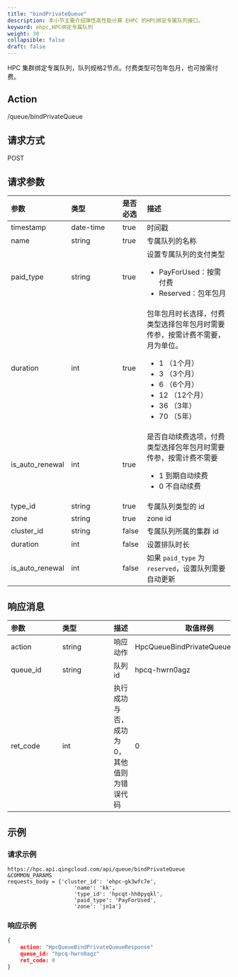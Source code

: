 ```yaml
---
title: "bindPrivateQueue"
description: 本小节主要介绍弹性高性能计算 EHPC 的HPC绑定专属队列接口。 
keyword: ehpc,HPC绑定专属队列
weight: 30
collapsible: false
draft: false
---
```


HPC 集群绑定专属队列，队列规格2节点。付费类型可包年包月，也可按需付费。

## Action

/queue/bindPrivateQueue

## 请求方式

POST

## 请求参数

| <span style="display:inline-block;width:100px">参数</span> | <span style="display:inline-block;width:100px">类型</span> | 是否必选 | 描述                                                         |
| :--------------------------------------------------------- | :--------------------------------------------------------- | :------- | :----------------------------------------------------------- |
| timestamp                                                  | date-time                                                  | true     | 时间戳                                                       |
| name                                                       | string                                                     | true     | 专属队列的名称                                               |
| paid_type                                                  | string                                                     | true     | 设置专属队列的支付类型<ul><li>PayForUsed：按需付费</li><li>Reserved：包年包月</li></ul> |
| duration                                                   | int                                                        | true     | 包年包月时长选择，付费类型选择包年包月时需要传参，按需计费不需要，月为单位。<ul><li>1  （1个月）</li><li>3  （3个月）</li><li>6  （6个月）</li><li>12 （12个月）</li><li>36 （3年）</li><li>70 （5年）</li></ul> |
| is_auto_renewal                                            | int                                                        | true     | 是否自动续费选项，付费类型选择包年包月时需要传参，按需计费不需要<ul><li>1 到期自动续费</li><li>0 不自动续费</li></ul> |
| type_id                                                    | string                                                     | true     | 专属队列类型的 id                                            |
| zone                                                       | string                                                     | true     | zone id                                                      |
| cluster_id                                                 | string                                                     | false    | 专属队列所属的集群 id                                        |
| duration                                                   | int                                                        | false    | 设置排队时长                                                 |
| is_auto_renewal                                            | int                                                        | false    | 如果 `paid_type` 为 `reserved`，设置队列需要自动更新         |

## 响应消息

| <span style="display:inline-block;width:100px">参数</span> | <span style="display:inline-block;width:100px">类型</span> | 描述                                      | 取值样例                         |
| :--------------------------------------------------------- | :--------------------------------------------------------- | ----------------------------------------- | -------------------------------- |
| action                                                     | string                                                     | 响应动作                                  | HpcQueueBindPrivateQueueResponse |
| queue_id                                                   | string                                                     | 队列 id                                   | hpcq-hwrn0agz                    |
| ret_code                                                   | int                                                        | 执行成功与否，成功为0，其他值则为错误代码 | 0                                |

## 示例

### 请求示例

```url
https://hpc.api.qingcloud.com/api/queue/bindPrivateQueue
&COMMON_PARAMS
requests_body = {'cluster_id': 'ehpc-gk3wfc7e',
                     'name': 'kk',
                     'type_id': 'hpcqt-hh8pyqkl',
                     'paid_type': 'PayForUsed',
                     'zone': 'jn1a'}
```

### 响应示例

```json
{
	action: "HpcQueueBindPrivateQueueResponse"
	queue_id: "hpcq-hwrn0agz"
	ret_code: 0
}
```
